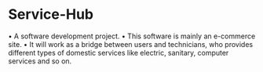 # Service-Hub
•	A software development project.
•	This software is mainly an e-commerce site.
•	It will work as a bridge between users and technicians, who provides different types of domestic services like electric, sanitary,  computer services and so on.
